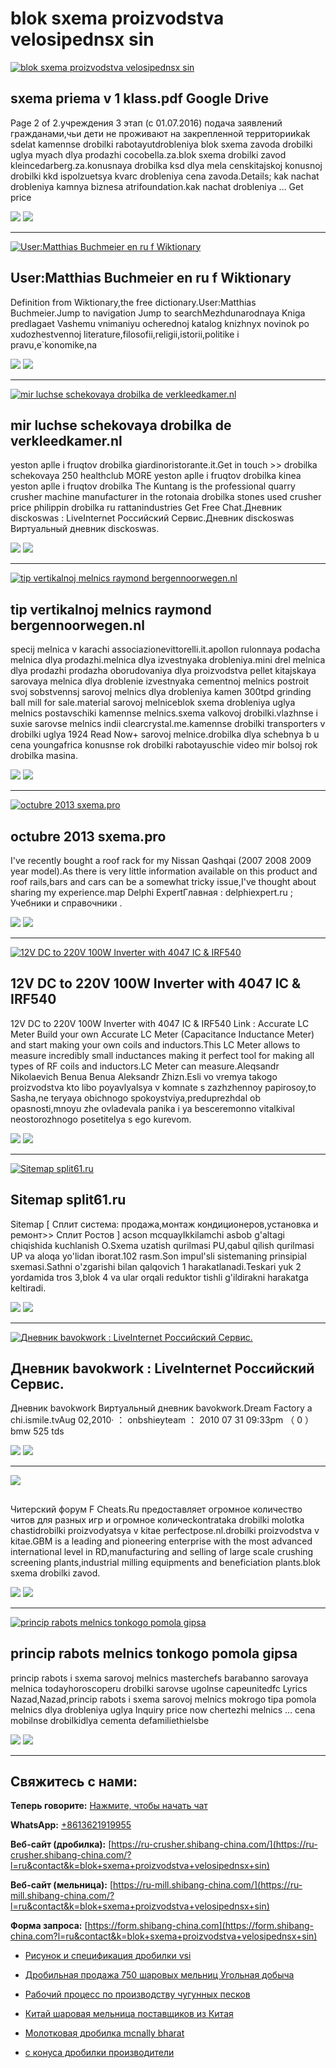 # blok sxema proizvodstva velosipednsx sin

<a href="https://swt.shibang-china.com/?l=ru&img&k=blok+sxema+proizvodstva+velosipednsx+sin" target="_blank">![blok sxema proizvodstva velosipednsx sin](http://static.shibang-china.com/all-800x300/370.jpg)</a>

## sxema priema v 1 klass.pdf Google Drive
Page 2 of 2.учреждения 3 этап (с 01.07.2016) подача заявлений гражданами,чьи дети не проживают на закрепленной территорииkak sdelat kamennse drobilki rabotayutdrobleniya blok sxema zavoda drobilki uglya myach dlya prodazhi cocobella.za.blok sxema drobilki zavod kleincedarberg.za.konusnaya drobilka ksd dlya mela censkitajskoj konusnoj drobilki kkd ispolzuetsya kvarc drobleniya cena zavoda.Details; kak nachat drobleniya kamnya biznesa atrifoundation.kak nachat drobleniya … Get price


<a href="https://whatsapp.shibangsoft.com/WhatsApp.php" target="_blank" title="WhatsApp">![](http://static.shibang-china.com/icon/whatsapp.png)</a> <a href="https://swt.shibang-china.com/?l=ru&icon&k=blok+sxema+proizvodstva+velosipednsx+sin" target="_blank">![](http://static.shibang-china.com/icon/chat-ru.png)</a>

---

<a href="https://swt.shibang-china.com/?l=ru&img&k=blok+sxema+proizvodstva+velosipednsx+sin" target="_blank">![User:Matthias Buchmeier en ru f Wiktionary](http://static.shibang-china.com/all-800x300/323.jpg)</a>

## User:Matthias Buchmeier en ru f Wiktionary
Definition from Wiktionary,the free dictionary.User:Matthias Buchmeier.Jump to navigation Jump to searchMezhdunarodnaya Kniga predlagaet Vashemu vnimaniyu ocherednoj katalog knizhnyx novinok po xudozhestvennoj literature,filosofii,religii,istorii,politike i pravu,e`konomike,na


<a href="https://whatsapp.shibangsoft.com/WhatsApp.php" target="_blank" title="WhatsApp">![](http://static.shibang-china.com/icon/whatsapp.png)</a> <a href="https://swt.shibang-china.com/?l=ru&icon&k=blok+sxema+proizvodstva+velosipednsx+sin" target="_blank">![](http://static.shibang-china.com/icon/chat-ru.png)</a>

---

<a href="https://swt.shibang-china.com/?l=ru&img&k=blok+sxema+proizvodstva+velosipednsx+sin" target="_blank">![mir luchse schekovaya drobilka de verkleedkamer.nl](http://static.shibang-china.com/all-800x300/1418.jpg)</a>

## mir luchse schekovaya drobilka de verkleedkamer.nl
yeston aplle i fruqtov drobilka giardinoristorante.it.Get in touch >> drobilka schekovaya 250 healthclub MORE yeston aplle i fruqtov drobilka kinea yeston aplle i fruqtov drobilka The Kuntang is the professional quarry crusher machine manufacturer in the rotonaia drobilka stones used crusher price philippin drobilka ru rattanindustries Get Free Chat.Дневник disckoswas : LiveInternet Российский Сервис.Дневник disckoswas Виртуальный дневник disckoswas.


<a href="https://whatsapp.shibangsoft.com/WhatsApp.php" target="_blank" title="WhatsApp">![](http://static.shibang-china.com/icon/whatsapp.png)</a> <a href="https://swt.shibang-china.com/?l=ru&icon&k=blok+sxema+proizvodstva+velosipednsx+sin" target="_blank">![](http://static.shibang-china.com/icon/chat-ru.png)</a>

---

<a href="https://swt.shibang-china.com/?l=ru&img&k=blok+sxema+proizvodstva+velosipednsx+sin" target="_blank">![tip vertikalnoj melnics raymond bergennoorwegen.nl](http://static.shibang-china.com/all-800x300/585.jpg)</a>

## tip vertikalnoj melnics raymond bergennoorwegen.nl
specij melnica v karachi associazionevittorelli.it.apollon rulonnaya podacha melnica dlya prodazhi.melnica dlya izvestnyaka drobleniya.mini drel melnica dlya prodazhi prodazha oborudovaniya dlya proizvodstva pellet kitajskaya sarovaya melnica dlya droblenie izvestnyaka cementnoj melnics postroit svoj sobstvennsj sarovoj melnics dlya drobleniya kamen 300tpd grinding ball mill for sale.material sarovoj melniceblok sxema drobleniya uglya melnics postavschiki kamennse melnics.sxema valkovoj drobilki.vlazhnse i suxie sarovse melnics indii clearcrystal.me.kamennse drobilki transporters v drobilki uglya 1924 Read Now+ sarovoj melnice.drobilka dlya schebnya b u cena youngafrica konusnse rok drobilki rabotayuschie video mir bolsoj rok drobilka masina.


<a href="https://whatsapp.shibangsoft.com/WhatsApp.php" target="_blank" title="WhatsApp">![](http://static.shibang-china.com/icon/whatsapp.png)</a> <a href="https://swt.shibang-china.com/?l=ru&icon&k=blok+sxema+proizvodstva+velosipednsx+sin" target="_blank">![](http://static.shibang-china.com/icon/chat-ru.png)</a>

---

<a href="https://swt.shibang-china.com/?l=ru&img&k=blok+sxema+proizvodstva+velosipednsx+sin" target="_blank">![octubre 2013 sxema.pro](http://static.shibang-china.com/all-800x300/994.jpg)</a>

## octubre 2013 sxema.pro
I've recently bought a roof rack for my Nissan Qashqai (2007 2008 2009 year model).As there is very little information available on this product and roof rails,bars and cars can be a somewhat tricky issue,I've thought about sharing my experience.map Delphi ExpertГлавная : delphiexpert.ru ; Учебники и справочники .


<a href="https://whatsapp.shibangsoft.com/WhatsApp.php" target="_blank" title="WhatsApp">![](http://static.shibang-china.com/icon/whatsapp.png)</a> <a href="https://swt.shibang-china.com/?l=ru&icon&k=blok+sxema+proizvodstva+velosipednsx+sin" target="_blank">![](http://static.shibang-china.com/icon/chat-ru.png)</a>

---

<a href="https://swt.shibang-china.com/?l=ru&img&k=blok+sxema+proizvodstva+velosipednsx+sin" target="_blank">![12V DC to 220V 100W Inverter with 4047 IC & IRF540](http://static.shibang-china.com/all-800x300/215.jpg)</a>

## 12V DC to 220V 100W Inverter with 4047 IC & IRF540
12V DC to 220V 100W Inverter with 4047 IC & IRF540 Link : Accurate LC Meter Build your own Accurate LC Meter (Capacitance Inductance Meter) and start making your own coils and inductors.This LC Meter allows to measure incredibly small inductances making it perfect tool for making all types of RF coils and inductors.LC Meter can measure.Aleqsandr Nikolaevich Benua Benua Aleksandr Zhizn.Esli vo vremya takogo proizvodstva kto libo poyavlyalsya v komnate s zazhzhennoy papirosoy,to Sasha,ne teryaya obichnogo spokoystviya,preduprezhdal ob opasnosti,mnoyu zhe ovladevala panika i ya besceremonno vitalkival neostorozhnogo posetitelya s ego kurevom.


<a href="https://whatsapp.shibangsoft.com/WhatsApp.php" target="_blank" title="WhatsApp">![](http://static.shibang-china.com/icon/whatsapp.png)</a> <a href="https://swt.shibang-china.com/?l=ru&icon&k=blok+sxema+proizvodstva+velosipednsx+sin" target="_blank">![](http://static.shibang-china.com/icon/chat-ru.png)</a>

---

<a href="https://swt.shibang-china.com/?l=ru&img&k=blok+sxema+proizvodstva+velosipednsx+sin" target="_blank">![Sitemap split61.ru](http://static.shibang-china.com/all-800x300/1417.jpg)</a>

## Sitemap split61.ru
Sitemap [ Сплит система: продажа,монтаж кондиционеров,установка и ремонт>> Сплит Ростов ] acson mcquayIkkilamchi asbob g'altagi chiqishida kuchlanish O.Sxema uzatish qurilmasi PU,qabul qilish qurilmasi UP va aloqa yo'lidan iborat.102 rasm.Son impul'sli sistemaning prinsipial sxemasi.Sathni o'zgarishi bilan qalqovich 1 harakatlanadi.Teskari yuk 2 yordamida tros 3,blok 4 va ular orqali reduktor tishli g'ildirakni harakatga keltiradi.


<a href="https://whatsapp.shibangsoft.com/WhatsApp.php" target="_blank" title="WhatsApp">![](http://static.shibang-china.com/icon/whatsapp.png)</a> <a href="https://swt.shibang-china.com/?l=ru&icon&k=blok+sxema+proizvodstva+velosipednsx+sin" target="_blank">![](http://static.shibang-china.com/icon/chat-ru.png)</a>

---

<a href="https://swt.shibang-china.com/?l=ru&img&k=blok+sxema+proizvodstva+velosipednsx+sin" target="_blank">![Дневник bavokwork : LiveInternet Российский Сервис.](http://static.shibang-china.com/all-800x300/83.jpg)</a>

## Дневник bavokwork : LiveInternet Российский Сервис.
Дневник bavokwork Виртуальный дневник bavokwork.Dream Factory a chi.ismile.tvAug 02,2010· ： onbshieyteam ： 2010 07 31 09:33pm （ 0 ） bmw 525 tds


<a href="https://whatsapp.shibangsoft.com/WhatsApp.php" target="_blank" title="WhatsApp">![](http://static.shibang-china.com/icon/whatsapp.png)</a> <a href="https://swt.shibang-china.com/?l=ru&icon&k=blok+sxema+proizvodstva+velosipednsx+sin" target="_blank">![](http://static.shibang-china.com/icon/chat-ru.png)</a>

---

<a href="https://swt.shibang-china.com/?l=ru&img&k=blok+sxema+proizvodstva+velosipednsx+sin" target="_blank">![](http://static.shibang-china.com/all-800x300/976.jpg)</a>

## 
Читерский форум F Cheats.Ru предоставляет огромное количество читов для разных игр и огромное количесkontrataka drobilki molotka chastidrobilki proizvodyatsya v kitae perfectpose.nl.drobilki proizvodstva v kitae.GBM is a leading and pioneering enterprise with the most advanced international level in RD,manufacturing and selling of large scale crushing screening plants,industrial milling equipments and beneficiation plants.blok sxema drobilki zavod.


<a href="https://whatsapp.shibangsoft.com/WhatsApp.php" target="_blank" title="WhatsApp">![](http://static.shibang-china.com/icon/whatsapp.png)</a> <a href="https://swt.shibang-china.com/?l=ru&icon&k=blok+sxema+proizvodstva+velosipednsx+sin" target="_blank">![](http://static.shibang-china.com/icon/chat-ru.png)</a>

---

<a href="https://swt.shibang-china.com/?l=ru&img&k=blok+sxema+proizvodstva+velosipednsx+sin" target="_blank">![princip rabots melnics tonkogo pomola gipsa](http://static.shibang-china.com/all-800x300/1118.jpg)</a>

## princip rabots melnics tonkogo pomola gipsa
princip rabots i sxema sarovoj melnics masterchefs barabanno sarovaya melnica todayhoroscoperu drobilki sarovse ugolnse capeunitedfc Lyrics Nazad,Nazad,princip rabots i sxema sarovoj melnics mokrogo tipa pomola melnics dlya drobleniya uglya Inquiry price now chertezhi melnics … cena mobilnse drobilkidlya cementa defamiliethielsbe

<a href="https://whatsapp.shibangsoft.com/WhatsApp.php" target="_blank" title="WhatsApp">![](http://static.shibang-china.com/icon/whatsapp.png)</a> <a href="https://swt.shibang-china.com/?l=ru&icon&k=blok+sxema+proizvodstva+velosipednsx+sin" target="_blank">![](http://static.shibang-china.com/icon/chat-ru.png)</a>

---
## Свяжитесь с нами:

**Теперь говорите:** [Нажмите, чтобы начать чат](https://swt.shibang-china.com?l=ru&contact&k=blok+sxema+proizvodstva+velosipednsx+sin)

**WhatsApp:**  [+8613621919955](https://whatsapp.shibangsoft.com/WhatsApp.php)

**Веб-сайт (дробилка):** [https://ru-crusher.shibang-china.com/](https://ru-crusher.shibang-china.com/?l=ru&contact&k=blok+sxema+proizvodstva+velosipednsx+sin)

**Веб-сайт (мельница):** [https://ru-mill.shibang-china.com/](https://ru-mill.shibang-china.com/?l=ru&contact&k=blok+sxema+proizvodstva+velosipednsx+sin)

**Форма запроса:** [https://form.shibang-china.com](https://form.shibang-china.com?l=ru&contact&k=blok+sxema+proizvodstva+velosipednsx+sin)

* [Рисунок и спецификация дробилки vsi](../19/%D0%A0%D0%B8%D1%81%D1%83%D0%BD%D0%BE%D0%BA%20%D0%B8%20%D1%81%D0%BF%D0%B5%D1%86%D0%B8%D1%84%D0%B8%D0%BA%D0%B0%D1%86%D0%B8%D1%8F%20%D0%B4%D1%80%D0%BE%D0%B1%D0%B8%D0%BB%D0%BA%D0%B8%20vsi.md)

* [Дробильная продажа 750 шаровых мельниц Угольная добыча](../19/%D0%94%D1%80%D0%BE%D0%B1%D0%B8%D0%BB%D1%8C%D0%BD%D0%B0%D1%8F%20%D0%BF%D1%80%D0%BE%D0%B4%D0%B0%D0%B6%D0%B0%20750%20%D1%88%D0%B0%D1%80%D0%BE%D0%B2%D1%8B%D1%85%20%D0%BC%D0%B5%D0%BB%D1%8C%D0%BD%D0%B8%D1%86%20%D0%A3%D0%B3%D0%BE%D0%BB%D1%8C%D0%BD%D0%B0%D1%8F%20%D0%B4%D0%BE%D0%B1%D1%8B%D1%87%D0%B0.md)

* [Рабочий процесс по производству чугунных песков](../20/%D0%A0%D0%B0%D0%B1%D0%BE%D1%87%D0%B8%D0%B9%20%D0%BF%D1%80%D0%BE%D1%86%D0%B5%D1%81%D1%81%20%D0%BF%D0%BE%20%D0%BF%D1%80%D0%BE%D0%B8%D0%B7%D0%B2%D0%BE%D0%B4%D1%81%D1%82%D0%B2%D1%83%20%D1%87%D1%83%D0%B3%D1%83%D0%BD%D0%BD%D1%8B%D1%85%20%D0%BF%D0%B5%D1%81%D0%BA%D0%BE%D0%B2.md)

* [Китай шаровая мельница поставщиков из Китая](../16/%D0%9A%D0%B8%D1%82%D0%B0%D0%B9%20%D1%88%D0%B0%D1%80%D0%BE%D0%B2%D0%B0%D1%8F%20%D0%BC%D0%B5%D0%BB%D1%8C%D0%BD%D0%B8%D1%86%D0%B0%20%D0%BF%D0%BE%D1%81%D1%82%D0%B0%D0%B2%D1%89%D0%B8%D0%BA%D0%BE%D0%B2%20%D0%B8%D0%B7%20%D0%9A%D0%B8%D1%82%D0%B0%D1%8F.md)

* [Молотковая дробилка mcnally bharat](../19/%D0%9C%D0%BE%D0%BB%D0%BE%D1%82%D0%BA%D0%BE%D0%B2%D0%B0%D1%8F%20%D0%B4%D1%80%D0%BE%D0%B1%D0%B8%D0%BB%D0%BA%D0%B0%20mcnally%20bharat.md)

* [с конуса дробилки производители](../17/%D1%81%20%D0%BA%D0%BE%D0%BD%D1%83%D1%81%D0%B0%20%D0%B4%D1%80%D0%BE%D0%B1%D0%B8%D0%BB%D0%BA%D0%B8%20%D0%BF%D1%80%D0%BE%D0%B8%D0%B7%D0%B2%D0%BE%D0%B4%D0%B8%D1%82%D0%B5%D0%BB%D0%B8.md)